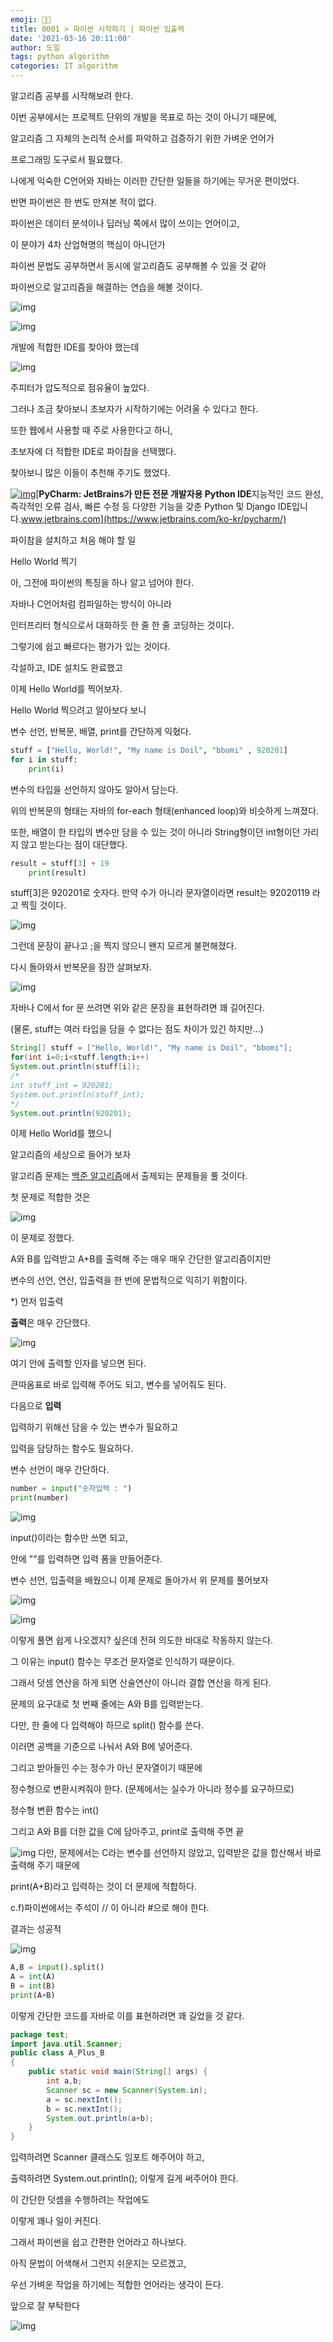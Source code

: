 ```yaml
---
emoji: 👨‍💻
title: 0001 > 파이썬 시작하기 | 파이썬 입출력
date: '2021-03-16 20:11:00'
author: 도일
tags: python algorithm
categories: IT algorithm
---
```



알고리즘 공부를 시작해보려 한다.



이번 공부에서는 프로젝트 단위의 개발을 목표로 하는 것이 아니기 때문에,

알고리즘 그 자체의 논리적 순서를 파악하고 검증하기 위한 가벼운 언어가

프로그래밍 도구로서 필요했다.



나에게 익숙한 C언어와 자바는 이러한 간단한 일들을 하기에는 무거운 편이었다.

반면 파이썬은 한 번도 만져본 적이 없다.

파이썬은 데이터 분석이나 딥러닝 쪽에서 많이 쓰이는 언어이고,

이 분야가 4차 산업혁명의 핵심이 아니던가

파이썬 문법도 공부하면서 동시에 알고리즘도 공부해볼 수 있을 것 같아

파이썬으로 알고리즘을 해결하는 연습을 해볼 것이다.



![img](./img/image-163600117955915.png)

![img](./img/image-163600117956017.png)

개발에 적합한 IDE를 찾아야 했는데

![img](./img/image-163600117956019.png)

주피터가 압도적으로 점유율이 높았다.

그러나 조금 찾아보니 초보자가 시작하기에는 어려울 수 있다고 한다.

또한 웹에서 사용할 때 주로 사용한다고 하니,

초보자에 더 적합한 IDE로 파이참을 선택했다.

찾아보니 많은 이들이 추천해 주기도 했었다.





[![img](./img/src=https%3A%2F%2Fresources.jetbrains.com%2Fstorage%2Fproducts%2Fpycharm%2Fimg%2Fmeta%2Fpreview-163600117956021.png&type=ff500_300)](https://www.jetbrains.com/ko-kr/pycharm/)[**PyCharm: JetBrains가 만든 전문 개발자용 Python IDE**지능적인 코드 완성, 즉각적인 오류 검사, 빠른 수정 등 다양한 기능을 갖춘 Python 및 Django IDE입니다.www.jetbrains.com](https://www.jetbrains.com/ko-kr/pycharm/)





파이참을 설치하고 처음 해야 할 일

Hello World 찍기



아, 그전에 파이썬의 특징을 하나 알고 넘어야 한다.

자바나 C언어처럼 컴파일하는 방식이 아니라

인터프리터 형식으로서 대화하듯 한 줄 한 줄 코딩하는 것이다.

그렇기에 쉽고 빠르다는 평가가 있는 것이다.



각설하고, IDE 설치도 완료했고

이제 Hello World를 찍어보자.



Hello World 찍으려고 알아보다 보니

변수 선언, 반복문, 배열, print를 간단하게 익혔다.

```python
stuff = ["Hello, World!", "My name is Doil", "bbomi" , 920201] 
for i in stuff:    
    print(i)
```



변수의 타입을 선언하지 않아도 알아서 담는다.

위의 반복문의 형태는 자바의 for-each 형태(enhanced loop)와 비슷하게 느껴졌다.

또한, 배열이 한 타입의 변수만 담을 수 있는 것이 아니라 String형이던 int형이던 가리지 않고 받는다는 점이 대단했다.
```python
result = stuff[3] + 19
    print(result)
```

stuff[3]은 920201로 숫자다. 만약 수가 아니라 문자열이라면 result는 92020119 라고 찍힐 것이다.

![img](./img/image-163600117956023.png)

그런데 문장이 끝나고 ;을 찍지 않으니 왠지 모르게 불편해졌다.





다시 돌아와서 반복문을 잠깐 살펴보자.

![img](./img/image-163600117956025.png)



자바나 C에서 for 문 쓰려면 위와 같은 문장을 표현하려면 꽤 길어진다.

(물론, stuff는 여러 타입을 담을 수 없다는 점도 차이가 있긴 하지만...)

```java
String[] stuff = ["Hello, World!", "My name is Doil", "bbomi"];
for(int i=0;i<stuff.length;i++)
System.out.println(stuff[i]); 
/*  
int stuff_int = 920201;
System.out.println(stuff_int);
*/
System.out.println(920201);
```
이제 Hello World를 했으니



알고리즘의 세상으로 들어가 보자





알고리즘 문제는 [백준 알고리즘](https://www.acmicpc.net/)에서 출제되는 문제들을 풀 것이다.

첫 문제로 적합한 것은

![img](./img/image-163600117956027.png)

이 문제로 정했다.

A와 B를 입력받고 A+B를 출력해 주는 매우 매우 간단한 알고리즘이지만

변수의 선언, 연산, 입출력을 한 번에 문법적으로 익히기 위함이다.

*) 먼저 입출력



**출력**은 매우 간단했다.

![img](./img/image-163600117956029.png)

여기 안에 출력할 인자를 넣으면 된다.

큰따옴표로 바로 입력해 주어도 되고, 변수를 넣어줘도 된다.



다음으로 **입력**

입력하기 위해선 담을 수 있는 변수가 필요하고

입력을 담당하는 함수도 필요하다.

변수 선언이 매우 간단하다.


```python
number = input("숫자입력 : ")
print(number)
```
![img](./img/image-163600117956031.png)

input()이라는 함수만 쓰면 되고,

안에 ""를 입력하면 입력 폼을 만들어준다.



변수 선언, 입출력을 배웠으니 이제 문제로 돌아가서 위 문제를 풀어보자

![img](./img/image-163600117956033.png)

![img](./img/original_16-163600117956035.gif)

이렇게 풀면 쉽게 나오겠지? 싶은데 전혀 의도한 바대로 작동하지 않는다.

그 이유는 input() 함수는 무조건 문자열로 인식하기 때문이다.

그래서 덧셈 연산을 하게 되면 산술연산이 아니라 결합 연산을 하게 된다.





문제의 요구대로 첫 번째 줄에는 A와 B를 입력받는다.

다만, 한 줄에 다 입력해야 하므로 split() 함수를 쓴다.

이러면 공백을 기준으로 나눠서 A와 B에 넣어준다.

그리고 받아들인 수는 정수가 아닌 문자열이기 때문에

정수형으로 변환시켜줘야 한다. (문제에서는 실수가 아니라 정수를 요구하므로)

정수형 변환 함수는 int()

그리고 A와 B를 더한 값을 C에 담아주고, print로 출력해 주면 끝

![img](./img/image-163600117956037.png)
다만, 문제에서는 C라는 변수를 선언하지 않았고, 입력받은 값을 합산해서 바로 출력해 주기 때문에

print(A+B)라고 입력하는 것이 더 문제에 적합하다.



c.f)파이썬에서는 주석이 // 이 아니라 #으로 해야 한다.

결과는 성공적

![img](./img/image-163600117956039.png)


```python
A,B = input().split()
A = int(A)
B = int(B)
print(A+B)
```
이렇게 간단한 코드를 자바로 이를 표현하려면 꽤 길었을 것 같다.
```java
package test;
import java.util.Scanner;
public class A_Plus_B 
{ 
    public static void main(String[] args) { 	
        int a,b;
        Scanner sc = new Scanner(System.in);
        a = sc.nextInt();
        b = sc.nextInt();
        System.out.println(a+b);		 
    } 
}
```

입력하려면 Scanner 클래스도 임포트 해주어야 하고,

출력하려면 System.out.println(); 이렇게 길게 써주어야 한다.

이 간단한 덧셈을 수행하려는 작업에도

이렇게 꽤나 일이 커진다.

그래서 파이썬을 쉽고 간편한 언어라고 하나보다.

아직 문법이 어색해서 그런지 쉬운지는 모르겠고,

우선 가벼운 작업을 하기에는 적합한 언어라는 생각이 든다.



앞으로 잘 부탁한다

![img](./img/768px-Python-logo-notext.svg-163600117956041.png)